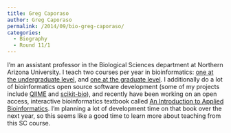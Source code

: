 ```yaml
---
title: Greg Caporaso
author: Greg Caporaso
permalink: /2014/09/bio-greg-caporaso/
categories:
  - Biography
  - Round 11/1
---
```

I&#8217;m an assistant professor in the Biological Sciences department at Northern Arizona University. I teach two courses per year in bioinformatics: [one at the undergraduate level][1], and [one at the graduate level][2]. I additionally do a lot of bioinformatics open source software development (some of my projects include [QIIME][3] and [scikit-bio][4]), and recently have been working on an open access, interactive bioinformatics textbook called [An Introduction to Applied Bioinformatics][5]. I&#8217;m planning a lot of development time on that book over the next year, so this seems like a good time to learn more about teaching from this SC course.

 [1]: http://caporasolab.us/teaching/courses/bio299_spring_2014/index.html
 [2]: http://caporasolab.us/teaching/courses/bio599_spring_2014/index.html
 [3]: http://www.qiime.org
 [4]: http://scikit-bio.org
 [5]: http://applied-bioinformatics.org
